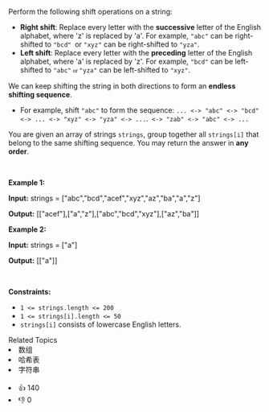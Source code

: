 <p>Perform the following shift operations on a string:</p>

<ul> 
 <li><strong>Right shift</strong>: Replace every letter with the <strong>successive</strong> letter of the English alphabet, where 'z' is replaced by 'a'. For example, <code>"abc"</code> can be right-shifted to <code>"bcd" </code>or <code>"xyz"</code> can be right-shifted to <code>"yza"</code>.</li> 
 <li><strong>Left shift</strong>: Replace every letter with the <strong>preceding</strong> letter of the English alphabet, where 'a' is replaced by 'z'. For example, <code>"bcd"</code> can be left-shifted to <code>"abc"<font face="Times New Roman"> or </font></code><code>"yza"</code> can be left-shifted to <code>"xyz"</code>.</li> 
</ul>

<p>We can keep shifting the string in both directions to form an <strong>endless</strong> <strong>shifting sequence</strong>.</p>

<ul> 
 <li>For example, shift <code>"abc"</code> to form the sequence: <code>... &lt;-&gt; "abc" &lt;-&gt; "bcd" &lt;-&gt; ... &lt;-&gt; "xyz" &lt;-&gt; "yza" &lt;-&gt; ...</code>.<code> &lt;-&gt; "zab" &lt;-&gt; "abc" &lt;-&gt; ...</code></li> 
</ul>

<p>You are given an array of strings <code>strings</code>, group together all <code>strings[i]</code> that belong to the same shifting sequence. You may return the answer in <strong>any order</strong>.</p>

<p>&nbsp;</p> 
<p><strong class="example">Example 1:</strong></p>

<div class="example-block"> 
 <p><strong>Input:</strong> <span class="example-io">strings = ["abc","bcd","acef","xyz","az","ba","a","z"]</span></p> 
</div>

<p><strong>Output:</strong> <span class="example-io">[["acef"],["a","z"],["abc","bcd","xyz"],["az","ba"]]</span></p>

<p><strong class="example">Example 2:</strong></p>

<div class="example-block"> 
 <p><strong>Input:</strong> <span class="example-io">strings = ["a"]</span></p> 
</div>

<p><strong>Output:</strong> <span class="example-io">[["a"]]</span></p>

<p>&nbsp;</p> 
<p><strong>Constraints:</strong></p>

<ul> 
 <li><code>1 &lt;= strings.length &lt;= 200</code></li> 
 <li><code>1 &lt;= strings[i].length &lt;= 50</code></li> 
 <li><code>strings[i]</code> consists of lowercase English letters.</li> 
</ul>

<div><div>Related Topics</div><div><li>数组</li><li>哈希表</li><li>字符串</li></div></div><br><div><li>👍 140</li><li>👎 0</li></div>